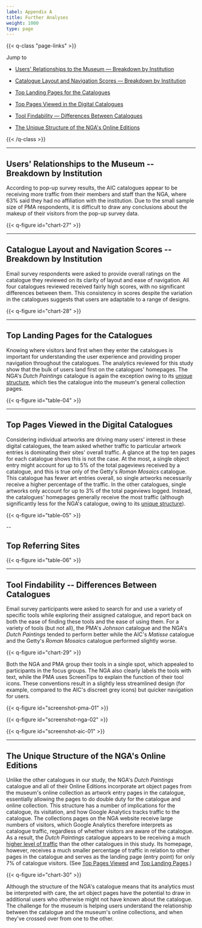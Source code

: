 ```yaml
---
label: Appendix A
title: Further Analyses
weight: 1000
type: page
---
```


{{< q-class "page-links" >}}

Jump to

- [Users' Relationships to the Museum — Breakdown by Institution](#users-relationships-to-the-museum-breakdown-by-institution)

- [Catalogue Layout and Navigation Scores — Breakdown by Institution](#catalogue-layout-and-navigation-scores-breakdown-by-institution)

- [Top Landing Pages for the Catalogues](#top-landing-pages-for-the-catalogues)

- [Top Pages Viewed in the Digital Catalogues](#top-pages-viewed-in-the-digital-catalogues)

- [Tool Findability — Differences Between Catalogues](#tool-findability-differences-between-catalogues)

- [The Unique Structure of the NGA's Online Editions](#the-unique-structure-of-the-ngas-online-editions)

{{< /q-class >}}

---

## Users' Relationships to the Museum -- Breakdown by Institution

According to pop-up survey results, the AIC catalogues appear to be receiving more traffic from their members and staff than the NGA, where 63% said they had no affiliation with the institution. Due to the small sample size of PMA respondents, it is difficult to draw any conclusions about the makeup of their visitors from the pop-up survey data.

{{< q-figure id="chart-27" >}}

---

## Catalogue Layout and Navigation Scores -- Breakdown by Institution

Email survey respondents were asked to provide overall ratings on the catalogue they reviewed on its clarity of layout and ease of navigation. All four catalogues reviewed received fairly high scores, with no significant differences between them. This consistency in scores despite the variation in the catalogues suggests that users are adaptable to a range of designs.

{{< q-figure id="chart-28" >}}

---

## Top Landing Pages for the Catalogues

Knowing where visitors land first when they enter the catalogues is important for understanding the user experience and providing proper navigation throughout the catalogues. The analytics reviewed for this study show that the bulk of users land first on the catalogues' homepages. The NGA's *Dutch Paintings* catalogue is again the exception owing to its [unique structure](#the-unique-structure-of-the-ngas-online-editions), which ties the catalogue into the museum's general collection pages.

{{< q-figure id="table-04" >}}

---

## Top Pages Viewed in the Digital Catalogues

Considering individual artworks are driving many users' interest in these digital catalogues, the team asked whether traffic to particular artwork entries is dominating their sites' overall traffic. A glance at the top ten pages for each catalogue shows this is not the case. At the most, a single object entry might account for up to 5% of the total pageviews received by a catalogue, and this is true only of the Getty's *Roman Mosaics* catalogue. This catalogue has fewer art entries overall, so single artworks necessarily receive a higher percentage of the traffic. In the other catalogues, single artworks only account for up to 3% of the total pageviews logged. Instead, the catalogues' homepages generally receive the most traffic (although significantly less for the NGA's catalogue, owing to its [unique structure](#the-unique-structure-of-the-ngas-online-editions)).

{{< q-figure id="table-05" >}}

--

## Top Referring Sites

{{< q-figure id="table-06" >}}

---

## Tool Findability -- Differences Between Catalogues

Email survey participants were asked to search for and use a variety of specific tools while exploring their assigned catalogue, and report back on both the ease of finding these tools and the ease of using them. For a variety of tools (but not all), the PMA's *Johnson* catalogue and the NGA's *Dutch Paintings* tended to perform better while the AIC's *Matisse* catalogue and the Getty's *Roman Mosaics* catalogue performed slightly worse.

{{< q-figure id="chart-29" >}}

Both the NGA and PMA group their tools in a single spot, which appealed to participants in the focus groups. The NGA also clearly labels the tools with text, while the PMA uses ScreenTips to explain the function of their tool icons. These conventions result in a slightly less streamlined design (for example, compared to the AIC's discreet grey icons) but quicker navigation for users.

{{< q-figure id="screenshot-pma-01" >}}

{{< q-figure id="screenshot-nga-02" >}}

{{< q-figure id="screenshot-aic-01" >}}

---

## The Unique Structure of the NGA's Online Editions

Unlike the other catalogues in our study, the NGA's *Dutch Paintings* catalogue and all of their Online Editions incorporate art object pages from the museum's online collection as artwork entry pages in the catalogue, essentially allowing the pages to do double duty for the catalogue and online collection. This structure has a number of implications for the catalogue, its visitation, and how Google Analytics tracks traffic to the catalogue. The collections pages on the NGA website receive large numbers of visitors, which Google Analytics therefore interprets as catalogue traffic, regardless of whether visitors are aware of the catalogue. As a result, the *Dutch Paintings* catalogue appears to be receiving a much [higher level of traffic](#how-much-traffic-are-the-catalogues-receiving) than the other catalogues in this study. Its homepage, however, receives a much smaller percentage of traffic in relation to other pages in the catalogue and serves as the landing page (entry point) for only 7% of catalogue visitors. (See [Top Pages Viewed](#_Top_Pages_Viewed_2) and [Top Landing Pages](#top-landing-pages-for-the-catalogues).)

{{< q-figure id="chart-30" >}}

Although the structure of the NGA's catalogue means that its analytics must be interpreted with care, the art object pages have the potential to draw in additional users who otherwise might not have known about the catalogue. The challenge for the museum is helping users understand the relationship between the catalogue and the museum's online collections, and when they've crossed over from one to the other.


